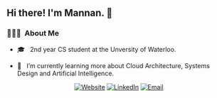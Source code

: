 
<!--
**mannan-arora/mannan-arora** is a ✨ _special_ ✨ repository because its `README.md` (this file) appears on your GitHub profile.

Here are some ideas to get you started:

- 🔭 I’m currently working on ...
- 🌱 I’m currently learning ...
- 👯 I’m looking to collaborate on ...
- 🤔 I’m looking for help with ...
- 💬 Ask me about ...
- 📫 How to reach me: ...
- 😄 Pronouns: ...
- ⚡ Fun fact: ...
-->
<!-- - 💼 &nbsp; I've previously worked as a Web Developer at Civiconnect. -->

<h2>Hi there! I'm Mannan. 👋</h2>

<h3> 👨🏻‍💻 &nbsp;About Me </h3>

- 🎓 &nbsp; 2nd year CS student at the Unversity of Waterloo.

- 🌱 &nbsp; I’m currently learning more about Cloud Architecture, Systems Design and Artificial Intelligence.





<p align="center">
<a href="https://mannan.ca/"><img alt="Website" src="https://img.shields.io/badge/Website-mannan.ca-blue?style=flat-square&logo=google-chrome"></a>
<a href="https://www.linkedin.com/in/mannan-arora/"><img alt="LinkedIn" src="https://img.shields.io/badge/LinkedIn-Mannan%20Arora-blue?style=flat-square&logo=linkedin"></a>
<a href="mailto:contact@mannan.ca"><img alt="Email" src="https://img.shields.io/badge/Email-contact@mannan.ca-blue?style=flat-square&logo=gmail"></a>
</p>

